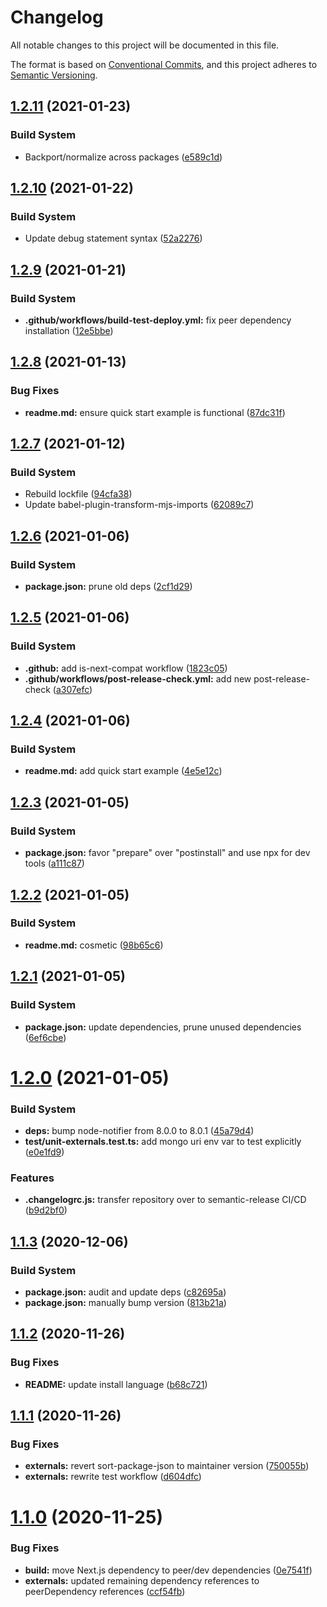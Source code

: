 # Changelog

All notable changes to this project will be documented in this file.

The format is based on [Conventional Commits][38], and this project adheres to
[Semantic Versioning][39].

## [1.2.11][40] (2021-01-23)

### Build System

- Backport/normalize across packages ([e589c1d][41])

## [1.2.10][1] (2021-01-22)

### Build System

- Update debug statement syntax ([52a2276][2])

## [1.2.9][3] (2021-01-21)

### Build System

- **.github/workflows/build-test-deploy.yml:** fix peer dependency installation
  ([12e5bbe][4])

## [1.2.8][5] (2021-01-13)

### Bug Fixes

- **readme.md:** ensure quick start example is functional ([87dc31f][6])

## [1.2.7][7] (2021-01-12)

### Build System

- Rebuild lockfile ([94cfa38][8])
- Update babel-plugin-transform-mjs-imports ([62089c7][9])

## [1.2.6][10] (2021-01-06)

### Build System

- **package.json:** prune old deps ([2cf1d29][11])

## [1.2.5][12] (2021-01-06)

### Build System

- **.github:** add is-next-compat workflow ([1823c05][13])
- **.github/workflows/post-release-check.yml:** add new post-release-check
  ([a307efc][14])

## [1.2.4][15] (2021-01-06)

### Build System

- **readme.md:** add quick start example ([4e5e12c][16])

## [1.2.3][17] (2021-01-05)

### Build System

- **package.json:** favor "prepare" over "postinstall" and use npx for dev tools
  ([a111c87][18])

## [1.2.2][19] (2021-01-05)

### Build System

- **readme.md:** cosmetic ([98b65c6][20])

## [1.2.1][21] (2021-01-05)

### Build System

- **package.json:** update dependencies, prune unused dependencies
  ([6ef6cbe][22])

# [1.2.0][23] (2021-01-05)

### Build System

- **deps:** bump node-notifier from 8.0.0 to 8.0.1 ([45a79d4][24])
- **test/unit-externals.test.ts:** add mongo uri env var to test explicitly
  ([e0e1fd9][25])

### Features

- **.changelogrc.js:** transfer repository over to semantic-release CI/CD
  ([b9d2bf0][26])

## [1.1.3][27] (2020-12-06)

### Build System

- **package.json:** audit and update deps ([c82695a][28])
- **package.json:** manually bump version ([813b21a][29])

## [1.1.2][30] (2020-11-26)

### Bug Fixes

- **README:** update install language ([b68c721][31])

## [1.1.1][32] (2020-11-26)

### Bug Fixes

- **externals:** revert sort-package-json to maintainer version ([750055b][33])
- **externals:** rewrite test workflow ([d604dfc][34])

# [1.1.0][35] (2020-11-25)

### Bug Fixes

- **build:** move Next.js dependency to peer/dev dependencies ([0e7541f][36])
- **externals:** updated remaining dependency references to peerDependency
  references ([ccf54fb][37])

[1]:
  https://github.com/Xunnamius/next-test-api-route-handler/compare/v1.2.9...v1.2.10
[2]:
  https://github.com/Xunnamius/next-test-api-route-handler/commit/52a22765e17759271e7ba6c83ce9f3609500b5f3
[3]:
  https://github.com/Xunnamius/next-test-api-route-handler/compare/v1.2.8...v1.2.9
[4]:
  https://github.com/Xunnamius/next-test-api-route-handler/commit/12e5bbe1bf36fda3ef938c7ed7cd445fec3901c9
[5]:
  https://github.com/Xunnamius/next-test-api-route-handler/compare/v1.2.7...v1.2.8
[6]:
  https://github.com/Xunnamius/next-test-api-route-handler/commit/87dc31f264682d8048ee8d4cba4dbf866666bf07
[7]:
  https://github.com/Xunnamius/next-test-api-route-handler/compare/v1.2.6...v1.2.7
[8]:
  https://github.com/Xunnamius/next-test-api-route-handler/commit/94cfa3806bfa0250e9b2dd5b3abfb2ff65c77c6a
[9]:
  https://github.com/Xunnamius/next-test-api-route-handler/commit/62089c79f6c9b585d2bb8ca0a8b87bd355b8695f
[10]:
  https://github.com/Xunnamius/next-test-api-route-handler/compare/v1.2.5...v1.2.6
[11]:
  https://github.com/Xunnamius/next-test-api-route-handler/commit/2cf1d29159fb746dc4a7c09a8193e46c6bec3823
[12]:
  https://github.com/Xunnamius/next-test-api-route-handler/compare/v1.2.4...v1.2.5
[13]:
  https://github.com/Xunnamius/next-test-api-route-handler/commit/1823c055f034e528337c68d710164097e423f6e2
[14]:
  https://github.com/Xunnamius/next-test-api-route-handler/commit/a307efcf2cdf60679d68fab385bdc8951a476ace
[15]:
  https://github.com/Xunnamius/next-test-api-route-handler/compare/v1.2.3...v1.2.4
[16]:
  https://github.com/Xunnamius/next-test-api-route-handler/commit/4e5e12c0df4fc80abb696d32718440ff294902e7
[17]:
  https://github.com/Xunnamius/next-test-api-route-handler/compare/v1.2.2...v1.2.3
[18]:
  https://github.com/Xunnamius/next-test-api-route-handler/commit/a111c87ccd863ce4dac85a5bd0281d87affe3b63
[19]:
  https://github.com/Xunnamius/next-test-api-route-handler/compare/v1.2.1...v1.2.2
[20]:
  https://github.com/Xunnamius/next-test-api-route-handler/commit/98b65c6da330040e4bcbc22fe28db87c3965fd0e
[21]:
  https://github.com/Xunnamius/next-test-api-route-handler/compare/v1.2.0...v1.2.1
[22]:
  https://github.com/Xunnamius/next-test-api-route-handler/commit/6ef6cbeb143648eb1fed5eff39071a06e7354275
[23]:
  https://github.com/Xunnamius/next-test-api-route-handler/compare/v1.1.3...v1.2.0
[24]:
  https://github.com/Xunnamius/next-test-api-route-handler/commit/45a79d41835b5146912511f8b583c9128d154cf9
[25]:
  https://github.com/Xunnamius/next-test-api-route-handler/commit/e0e1fd951fbe63c04c264ad11ab1fa7a39e1679a
[26]:
  https://github.com/Xunnamius/next-test-api-route-handler/commit/b9d2bf010fba4b163e1eea0801271292a0e74308
[27]:
  https://github.com/Xunnamius/next-test-api-route-handler/compare/v1.1.2...v1.1.3
[28]:
  https://github.com/Xunnamius/next-test-api-route-handler/commit/c82695a8816b6cd5f0e11d09cc2f948a30a416e9
[29]:
  https://github.com/Xunnamius/next-test-api-route-handler/commit/813b21ad1e2c78594903b3a8f504f4460d8e506e
[30]:
  https://github.com/Xunnamius/next-test-api-route-handler/compare/v1.1.1...v1.1.2
[31]:
  https://github.com/Xunnamius/next-test-api-route-handler/commit/b68c721e5100baa883c7096e5cc4e81c1c60ed00
[32]:
  https://github.com/Xunnamius/next-test-api-route-handler/compare/v1.1.0...v1.1.1
[33]:
  https://github.com/Xunnamius/next-test-api-route-handler/commit/750055b92699fc7f1c06349ccdb0ddc0179f891a
[34]:
  https://github.com/Xunnamius/next-test-api-route-handler/commit/d604dfc39d2e77cbe1234b8349a2ecef81a9e54a
[35]:
  https://github.com/Xunnamius/next-test-api-route-handler/compare/v1.0.10...v1.1.0
[36]:
  https://github.com/Xunnamius/next-test-api-route-handler/commit/0e7541fbecd2e3bacc124f624bfca2b56ceeb89f
[37]:
  https://github.com/Xunnamius/next-test-api-route-handler/commit/ccf54fb480e35961647900d345149d3cd1cf60d8
[38]: https://conventionalcommits.org
[39]: https://semver.org
[40]:
  https://github.com/Xunnamius/next-test-api-route-handler/compare/v1.2.10...v1.2.11
[41]:
  https://github.com/Xunnamius/next-test-api-route-handler/commit/e589c1d48aa1dae40643385c6acfcbacf9b40e16
